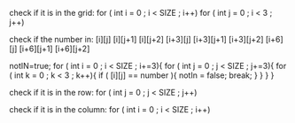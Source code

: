 check if it is in the grid:
for ( int i = 0 ; i < SIZE ; i++)
for ( int j = 0 ; i < 3 ; j++)

check if the number in:
[i][j]     [i][j+1]     [i][j+2]
[i+3][j]   [i+3][j+1]   [i+3][j+2]
[i+6][j]   [i+6][j+1]   [i+6][j+2]

notIN=true;
for ( int i = 0 ; i < SIZE ; i+=3){
    for ( int j = 0 ; j < SIZE ; j+=3){
        for ( int k = 0 ; k < 3 ; k++){
            if ( [i][j] == number ){
            notIn = false;
            break;
            }
        }
    }
}


check if it is in the row:
for ( int j = 0 ; j < SIZE ; j++)

check if it is in the column:
for ( int i = 0 ; i < SIZE ; i++)


